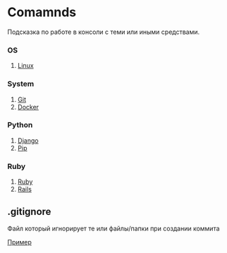 # Comamnds 
Подсказка по работе в консоли с теми или иными средствами.

### OS
1. [Linux](./Linux/README.md)

### System
1. [Git](./Git/README.md)
2. [Docker](./Docker/README.md)

### Python
1. [Django](./Django/README.md)
2. [Pip](./Pip/README.md)

### Ruby
1. [Ruby](./Ruby/README.md)
2. [Rails](./Rails/README.md)

## .gitignore
Файл который игнорирует те или файлы/папки при создании коммита

[Пример](.gitignore)
